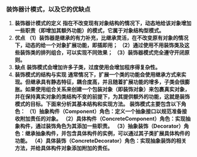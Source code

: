 ### 装饰器计模式，以及它的优缺点

1. **装饰器计模式的定义**
   **指在不改变现有对象结构的情况下，动态地给该对象增加一些职责（即增加其额外功能）的模式，它属于对象结构型模式。**
2. **优点**
   **（1）装饰器是继承的有力补充，比继承灵活，在不改变原有对象的情况下，动态的给一个对象扩展功能，即插即用；**
   **（2）通过使用不用装饰类及这些装饰类的排列组合，可以实现不同效果；**
   **（3）装饰器模式完全遵守开闭原则。**
3. **缺点**
   **装饰模式会增加许多子类，过度使用会增加程序得复杂性。**
4. **装饰模式的结构与实现**
   **通常情况下，扩展一个类的功能会使用继承方式来实现。但继承具有静态特征，耦合度高，并且随着扩展功能的增多，子类会很膨胀。如果使用组合关系来创建一个包装对象（即装饰对象）来包裹真实对象，并在保持真实对象的类结构不变的前提下，为其提供额外的功能，这就是装饰模式的目标。下面来分析其基本结构和实现方法。**
   **装饰模式主要包含以下角色：**
   **（1）抽象构件（Component）角色：定义一个抽象接口以规范准备接收附加责任的对象。**
   **（2）具体构件（ConcreteComponent）角色：实现抽象构件，通过装饰角色为其添加一些职责。**
   **（3）抽象装饰（Decorator）角色：继承抽象构件，并包含具体构件的实例，可以通过其子类扩展具体构件的功能。**
   **（4）具体装饰（ConcreteDecorator）角色：实现抽象装饰的相关方法，并给具体构件对象添加附加的责任。**
